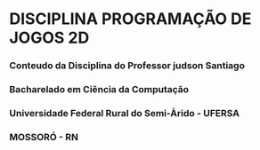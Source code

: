 #  DISCIPLINA PROGRAMAÇÃO DE JOGOS 2D
### Conteudo da Disciplina do Professor judson Santiago
### Bacharelado em Ciência da Computação
### Universidade Federal Rural do Semi-Àrido - UFERSA 
### MOSSORÓ - RN
